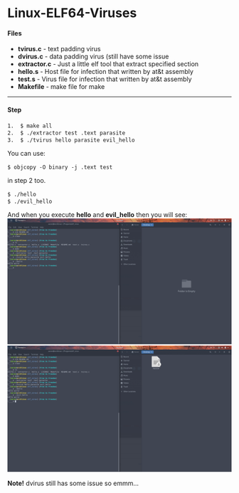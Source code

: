 # Linux-ELF64-Viruses

#### Files
+ **tvirus.c** - text padding virus
+ **dvirus.c** - data padding virus (still have some issue
+ **extractor.c** - Just a little elf tool that extract specified section
+ **hello.s** - Host file for infection that written by at&t assembly
+ **test.s** - Virus file for infection that written by at&t assembly
+ **Makefile** - make file for make

---

#### Step
```
1.	$ make all
2.	$ ./extractor test .text parasite
3.	$ ./tvirus hello parasite evil_hello 
```
You can use:
```
$ objcopy -O binary -j .text test
```
in step 2 too.
```
$ ./hello
$ ./evil_hello
```
And when you execute **hello** and **evil_hello** then you will see:
![](./hello.png)
![](./evil_hello.png)

**Note!** dvirus still has some issue so emmm...